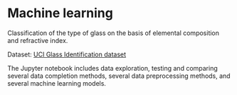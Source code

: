 # **Machine learning**

Classification of the type of glass on the basis of elemental composition and refractive index.

Dataset: [UCI Glass Identification dataset](https://archive.ics.uci.edu/dataset/42/glass+identification)

The Jupyter notebook includes data exploration, testing and comparing several data completion methods, several data preprocessing methods, and several machine learning models.

